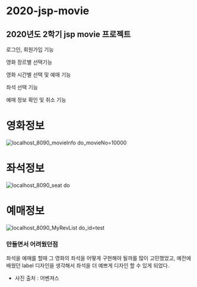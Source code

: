 # 2020-jsp-movie
## 2020년도 2학기 jsp movie 프로젝트

로그인, 회원가입 기능

영화 장르별 선택기능

영화 시간별 선택 및 예매 기능

좌석 선택 기능

예매 정보 확인 및 취소 기능

영화정보
======
![localhost_8090_movieInfo do_movieNo=10000](https://user-images.githubusercontent.com/55534787/102711018-f2a32480-42f9-11eb-8c54-4f24f56cc960.png)

좌석정보
======
![localhost_8090_seat do](https://user-images.githubusercontent.com/55534787/102711023-f8990580-42f9-11eb-954c-502c3f24c1f6.png)

예매정보
======
![localhost_8090_MyRevList do_id=test](https://user-images.githubusercontent.com/55534787/102711063-50377100-42fa-11eb-9293-1d677395424b.png)

### 만들면서 어려웠던점 
좌석을 예매를 할때 그 영화의 좌석을 어떻게 구현해야 될까를 많이 고민했었고, 예전에 배웠던 label 디자인을 생각해서 좌석을 더 예쁘게 디자인 할 수 있게 되었다.

- 사진 출처 : 어벤져스
